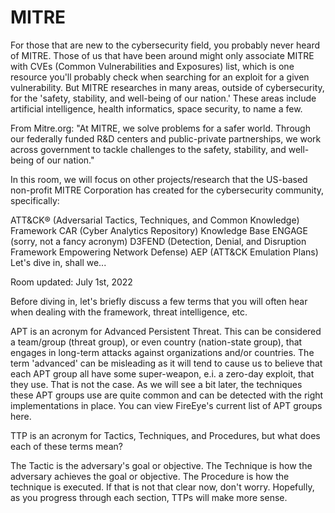 # MITRE

For those that are new to the cybersecurity field, you probably never heard of MITRE. Those of us that have been around might only associate MITRE with CVEs (Common Vulnerabilities and Exposures) list, which is one resource you'll probably check when searching for an exploit for a given vulnerability. But MITRE researches in many areas, outside of cybersecurity, for the 'safety, stability, and well-being of our nation.'  These areas include artificial intelligence, health informatics, space security, to name a few.

From Mitre.org: "At MITRE, we solve problems for a safer world. Through our federally funded R&D centers and public-private partnerships, we work across government to tackle challenges to the safety, stability, and well-being of our nation."

In this room, we will focus on other projects/research that the US-based non-profit MITRE Corporation has created for the cybersecurity community, specifically:

ATT&CK® (Adversarial Tactics, Techniques, and Common Knowledge) Framework
CAR (Cyber Analytics Repository) Knowledge Base
ENGAGE (sorry, not a fancy acronym)
D3FEND (Detection, Denial, and Disruption Framework Empowering Network Defense)
AEP (ATT&CK Emulation Plans)
Let's dive in, shall we...

Room updated: July 1st, 2022

Before diving in, let's briefly discuss a few terms that you will often hear when dealing with the framework, threat intelligence, etc.

APT is an acronym for Advanced Persistent Threat. This can be considered a team/group (threat group), or even country (nation-state group), that engages in long-term attacks against organizations and/or countries. The term 'advanced' can be misleading as it will tend to cause us to believe that each APT group all have some super-weapon, e.i. a zero-day exploit, that they use. That is not the case. As we will see a bit later, the techniques these APT groups use are quite common and can be detected with the right implementations in place. You can view FireEye's current list of APT groups here.  

TTP is an acronym for Tactics, Techniques, and Procedures, but what does each of these terms mean?

The Tactic is the adversary's goal or objective.
The Technique is how the adversary achieves the goal or objective.
The Procedure is how the technique is executed.
If that is not that clear now, don't worry. Hopefully, as you progress through each section, TTPs will make more sense.

